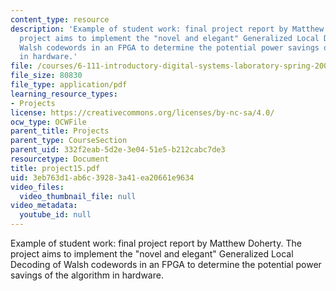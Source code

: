 ```yaml
---
content_type: resource
description: 'Example of student work: final project report by Matthew Doherty. The
  project aims to implement the "novel and elegant" Generalized Local Decoding of
  Walsh codewords in an FPGA to determine the potential power savings of the algorithm
  in hardware.'
file: /courses/6-111-introductory-digital-systems-laboratory-spring-2006/3eb763d1ab6c39283a41ea20661e9634_project15.pdf
file_size: 80830
file_type: application/pdf
learning_resource_types:
- Projects
license: https://creativecommons.org/licenses/by-nc-sa/4.0/
ocw_type: OCWFile
parent_title: Projects
parent_type: CourseSection
parent_uid: 332f2eab-5d2e-3e04-51e5-b212cabc7de3
resourcetype: Document
title: project15.pdf
uid: 3eb763d1-ab6c-3928-3a41-ea20661e9634
video_files:
  video_thumbnail_file: null
video_metadata:
  youtube_id: null
---
```

Example of student work: final project report by Matthew Doherty. The project aims to implement the "novel and elegant" Generalized Local Decoding of Walsh codewords in an FPGA to determine the potential power savings of the algorithm in hardware.